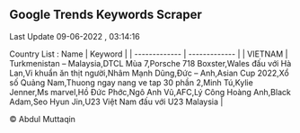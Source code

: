 

## Google Trends Keywords Scraper 
 
Last Update 09-06-2022 , 03:14:16

Country List :
 Name  | Keyword |
| ------------- | ------------- |
| VIETNAM | Turkmenistan – Malaysia,DTCL Mùa 7,Porsche 718 Boxster,Wales đấu với Hà Lan,Vi khuẩn ăn thịt người,Nhâm Mạnh Dũng,Đức – Anh,Asian Cup 2022,Xổ số Quảng Nam,Thuong ngay nang ve tap 30 phần 2,Minh Tú,Kylie Jenner,Ms marvel,Hồ Đức Phớc,Ngô Anh Vũ,AFC,Lý Công Hoàng Anh,Black Adam,Seo Hyun Jin,U23 Việt Nam đấu với U23 Malaysia |



© Abdul Muttaqin 

